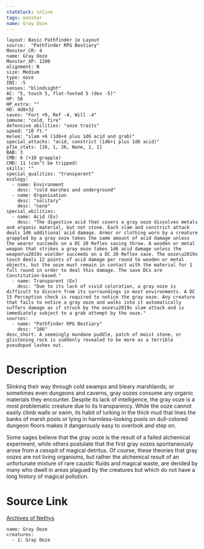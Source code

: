 ```yaml
---
statblock: inline
tags: monster
name: Gray Ooze
---
```

```statblock
layout: Basic Pathfinder 1e Layout
source:  "Pathfinder RPG Bestiary"
Monster_CR: 4
name: Gray Ooze
Monster_XP: 1200
alignment: N
size: Medium
type: ooze
INI: -5
senses: "blindsight"
AC: "5, touch 5, flat-footed 5 (dex -5)"
HP: 50
HP_extra: ""
HD: 4d8+32
saves: "Fort +9, Ref -4, Will -4"
immune: "cold, fire"
defensive_abilities: "ooze traits"
speed: "10 ft."
melee: "slam +6 (1d6+4 plus 1d6 acid and grab)"
special_attacks: "acid, constrict (1d6+1 plus 1d6 acid)"
pf1e_stats: [16, 1, 26, None, 1, 1]
BAB: 3
CMB: 6 (+10 grapple)
CMD: 11 (can’t be tripped)
skills: ""
special_qualities: "transparent"
ecology:
  - name: Environment
    desc: "cold marshes and underground"
  - name: Organisation
    desc: "solitary"
    desc: "none"
special_abilities:
  - name: Acid (Ex)
    desc: "The digestive acid that covers a gray ooze dissolves metals and organic material, but not stone. Each slam and constrict attack deals 1d6 additional acid damage. Armor or clothing worn by a creature grappled by a gray ooze takes the same amount of acid damage unless the wearer succeeds on a DC 20 Reflex saving throw. A wooden or metal weapon that strikes a gray ooze takes 1d6 acid damage unless the weapon\u2019s wielder succeeds on a DC 20 Reflex save. The ooze\u2019s touch deals 12 points of acid damage per round to wooden or metal objects, but the ooze must remain in contact with the material for 1 full round in order to deal this damage. The save DCs are Constitution-based."
  - name: Transparent (Ex)
    desc: "Due to its lack of vivid coloration, a gray ooze is difficult to discern from its surroundings in most environments. A DC 15 Perception check is required to notice the gray ooze. Any creature that fails to notice a gray ooze and walks into it automatically suffers damage as if struck by the ooze\u2019s slam attack and is immediately subject to a grab attempt by the ooze."
sources:
  - name: "Pathfinder RPG Bestiary"
    desc: "166"
desc_short: A seemingly mundane puddle, patch of moist stone, or glistening rock is suddenly revealed to be more as a terrible pseudopod lashes out.
```
# Description
Slinking their way through cold swamps and bleary marshlands, or sometimes even dungeons and caverns, gray oozes consume any organic materials they encounter. Despite its lack of intelligence, the gray ooze is a most problematic creature due to its transparency. While the ooze cannot easily climb walls or swim, its habit of lurking in the thick mud that lines the banks of marsh pools or lying in harmless-looking pools on dull-colored dungeon floors makes it dangerously easy to overlook and step on.

Some sages believe that the gray ooze is the result of a failed alchemical experiment, while others postulate that the first gray oozes spontaneously arose from a cesspit of magical detritus. Of course, these theories that gray oozes are not living organisms, but rather the alchemical result of an unfortunate mixture of rare caustic fluids and magical waste, are derided by many who dwell in areas plagued by the creatures but which do not have a long history of magical pollution.
# Source Link
[Archives of Nethys](https://aonprd.com/MonsterDisplay.aspx?ItemName=Gray%20Ooze)
```encounter-table
name: Gray Ooze
creatures:
  - 1: Gray Ooze
```
